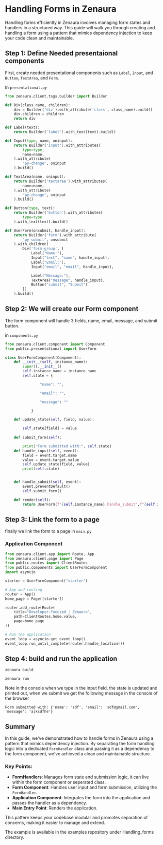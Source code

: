 # Handling Forms in Zenaura

Handling forms efficiently in Zenaura involves managing form states and handlers in a structured way. This guide will walk you through creating and handling a form using a pattern that mimics dependency injection to keep your code clean and maintainable.

## Step 1: Define Needed presentaional components 

First, create needed presentational components such as `Label`, `Input`, and `Button`, `TextArea`, and `Form`.

In `presentational.py`

```python
from zenaura.client.tags.builder import Builder

def Div(class_name, children):
    div = Builder('div').with_attribute('class', class_name).build()
    div.children = children
    return div

def Label(text):
    return Builder('label').with_text(text).build()

def Input(type, name, oninput):
    return Builder('input').with_attributes(
        type=type,
        name=name,
    ).with_attribute(
        "py-change", oninput
    ).build()

def TextArea(name, oninput):
    return Builder('textarea').with_attributes(
        name=name,
    ).with_attribute(
        "py-change", oninput
    ).build()

def Button(type, text):
    return Builder('button').with_attributes(
        type=type
    ).with_text(text).build()

def UserForm(onsubmit, handle_input):
    return Builder('form').with_attribute(
        "py-submit", onsubmit
    ).with_children(
        Div('form-group', [
            Label("Name:"),
            Input("text", "name", handle_input),
            Label("Email:"),
            Input("email", "email", handle_input),

            Label("Message:"),
            TextArea("message", handle_input),
            Button("submit", "Submit")
        ])
    ).build()
```

## Step 2: We will create our Form component 

The form component will handle 3 fields, name, email, message, and submit button.

in `components.py`

```python
from zenaura.client.component import Component
from public.presentational import UserForm

class UserFormComponent(Component):
    def __init__(self, instance_name):
        super().__init__()
        self.instance_name = instance_name
        self.state = {

                "name": "",

                "email": "",

                "message": ""

            }

    def update_state(self, field, value):

        self.state[field] = value
        
    def submit_form(self):

        print("Form submitted with:", self.state)
    def handle_input(self, event):
        field = event.target.name
        value = event.target.value
        self.update_state(field, value)
        print(self.state)


    def handle_submit(self, event):
        event.preventDefault()
        self.submit_form()

    def render(self):
        return UserForm(f"{self.instance_name}.handle_submit",f"{self.instance_name}.handle_input")
```

## Step 3: Link the form to a page

finally we link the form to a page in `main.py`

### Application Component

```python
from zenaura.client.app import Route, App
from zenaura.client.page import Page
from public.routes import ClientRoutes
from public.components import UserFormComponent
import asyncio

starter = UserFormComponent("starter")

# App and routing
router = App()
home_page = Page([starter])

router.add_route(Route(
    title="Developer-Focused | Zenaura",
    path=ClientRoutes.home.value,
    page=home_page
))

# Run the application
event_loop = asyncio.get_event_loop()
event_loop.run_until_complete(router.handle_location())

```

## Step 4: build and run the application 

```Python 
zenaura build
```
```Python 
zenaura run
```

Note in the console when we type in the input field, the state is updated and printed out, when we submit we get the following message in the console of the browser 

```
Form submitted with: {'name': 'sdf', 'email': 'sdf@gmail.com', 'message': 'alksdfhe'}
```

## Summary

In this guide, we've demonstrated how to handle forms in Zenaura using a pattern that mimics dependency injection. By separating the form handling logic into a dedicated `FormHandler` class and passing it as a dependency to the form component, we've achieved a clean and maintainable structure.

### Key Points:
- **FormHandlers**: Manages form state and submission logic, it can live within the form component or seperated class.
- **Form Component**: Handles user input and form submission, utilizing the `FormHandler`.
- **Application Component**: Integrates the form into the application and passes the handler as a dependency.
- **Main Entry Point**: Renders the application.

This pattern keeps your codebase modular and promotes separation of concerns, making it easier to manage and extend.


The example is available in the examples repository under Handling_forms directory.
